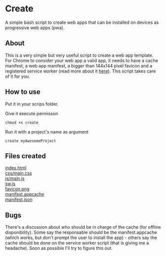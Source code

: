 # Create

A simple bash script to create web apps that can be installed on devices as progressive web apps (pwa).

## About

This is a very simple but very useful script to create a web app template. For Chrome to consider your web app a valid app, it needs to have a cache manifest, a web app manifest, a bigger than 144x144 pixel favicon and a registered service worker (read more about it [here](https://developers.google.com/web/tools/lighthouse/audits/install-prompt)). This script takes care of it for you.

## How to use

Put it in your scrips folder.

Give it execute permisson
```
chmod +x create
```

Run it with a project's name as argument
```
create myAwesomeProject
```

## Files created

[index.html](myAwesomeProject/index.html)  
[css/main.css](myAwesomeProject/css/main.css)  
[js/main.js](myAwesomeProject/js/main.js)  
[sw.js](myAwesomeProject/sw.js)  
[favicon.png](myAwesomeProject/favicon.png)  
[manifest.appcache](myAwesomeProject/manifest.appcache)  
[manifest.json](myAwesomeProject/manifest.json)  

## Bugs

There's a discussion about who should be in charge of the cache (for offline disponibility). Some say the responsable should be the manifest.appcache (which works, but don't prompt the user to install the app) - others say the cache should be done on the service worker script (that is giving me a headache). Soon as possible I'll try to figure this out.
